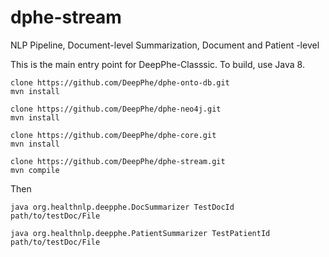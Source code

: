 # dphe-stream

NLP Pipeline, Document-level
Summarization, Document and Patient -level

This is the main entry point for DeepPhe-Classsic. To build, use Java 8. 

    clone https://github.com/DeepPhe/dphe-onto-db.git
    mvn install
    
    clone https://github.com/DeepPhe/dphe-neo4j.git
    mvn install
    
    clone https://github.com/DeepPhe/dphe-core.git
    mvn install
    
    clone https://github.com/DeepPhe/dphe-stream.git
    mvn compile
    
    
Then 
    
    java org.healthnlp.deepphe.DocSummarizer TestDocId path/to/testDoc/File
    
    java org.healthnlp.deepphe.PatientSummarizer TestPatientId path/to/testDoc/File
    
